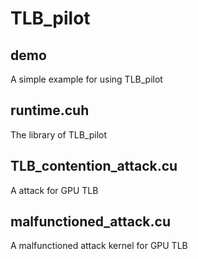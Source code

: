 # TLB_pilot
## demo 
A simple example for using TLB_pilot
## runtime.cuh
The library of TLB_pilot
## TLB_contention_attack.cu
A attack for GPU TLB
## malfunctioned_attack.cu
A malfunctioned attack kernel for GPU TLB
